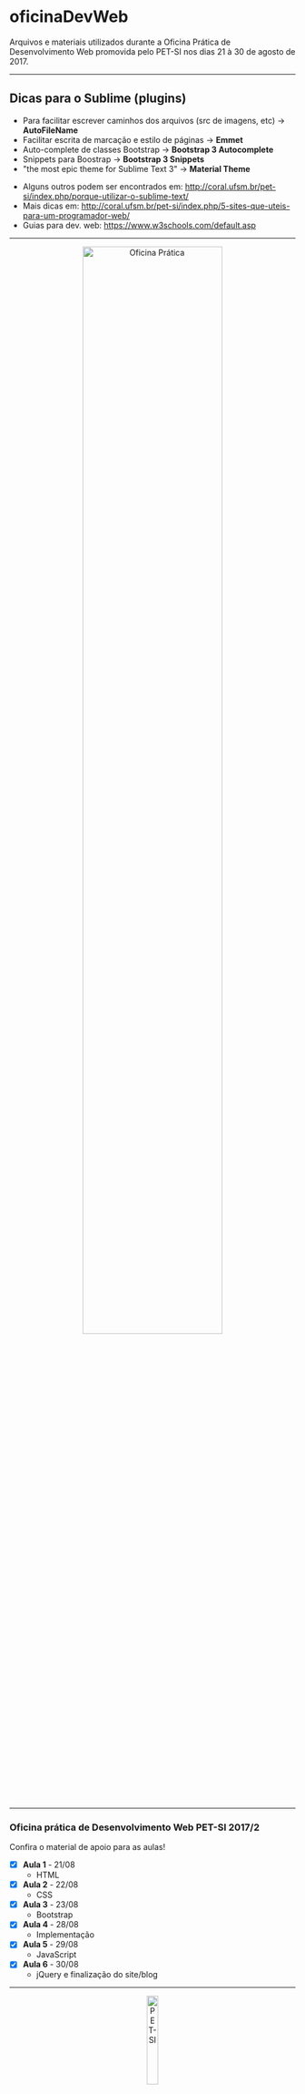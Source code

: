 # oficinaDevWeb

Arquivos e materiais utilizados durante a Oficina Prática de Desenvolvimento Web promovida pelo PET-SI nos dias 21 à 30 de agosto de 2017.

-----------------------------------------------------------------
## Dicas para o Sublime (plugins)
- Para facilitar escrever caminhos dos arquivos (src de imagens, etc) -> **AutoFileName**
- Facilitar escrita de marcação e estilo de páginas -> **Emmet**
- Auto-complete de classes Bootstrap -> **Bootstrap 3 Autocomplete**
- Snippets para Boostrap -> **Bootstrap 3 Snippets**
- "the most epic theme for Sublime Text 3" -> **Material Theme**

* Alguns outros podem ser encontrados em: http://coral.ufsm.br/pet-si/index.php/porque-utilizar-o-sublime-text/
* Mais dicas em: http://coral.ufsm.br/pet-si/index.php/5-sites-que-uteis-para-um-programador-web/
* Guias para dev. web: https://www.w3schools.com/default.asp
-----------------------------------------------------------------
<p align="center">
<img src="https://github.com/rwfazul/oficinaDevWeb/blob/master/_imagens/divulgacao.png" width="70%" height="70%" alt="Oficina Prática" title="Oficina Prática">
</p>

-----------------------------------------------------------------
### Oficina prática de Desenvolvimento Web PET-SI 2017/2

Confira o material de apoio para as aulas!

- [X] **Aula 1** - 21/08 
	+ HTML 
- [X] **Aula 2** - 22/08
	+ CSS 
- [X] **Aula 3** - 23/08 
	+ Bootstrap 
- [X] **Aula 4** - 28/08
	+ Implementação 
- [X] **Aula 5** - 29/08
	+ JavaScript 
- [X] **Aula 6** - 30/08
	+ jQuery e finalização do site/blog

-----------------------------------------------------------------
<p align="center">
<img src="https://github.com/rwfazul/oficinaDevWeb/blob/master/_imagens/logo.png" width="20%" height="20%" alt="PET-SI" title="PET-SI">
</p>
<p align="right">
2017/2 PET-SI
</p>


